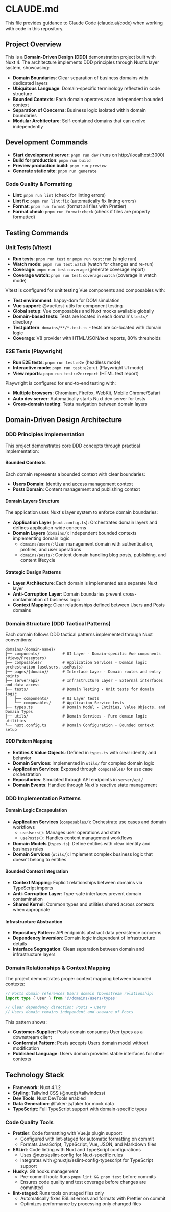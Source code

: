 # CLAUDE.md

This file provides guidance to Claude Code (claude.ai/code) when working with code in this repository.

## Project Overview

This is a **Domain-Driven Design (DDD)** demonstration project built with Nuxt 4. The architecture implements DDD principles through Nuxt's layer system, showcasing:

- **Domain Boundaries**: Clear separation of business domains with dedicated layers
- **Ubiquitous Language**: Domain-specific terminology reflected in code structure
- **Bounded Contexts**: Each domain operates as an independent bounded context
- **Separation of Concerns**: Business logic isolated within domain boundaries
- **Modular Architecture**: Self-contained domains that can evolve independently

## Development Commands

- **Start development server**: `pnpm run dev` (runs on http://localhost:3000)
- **Build for production**: `pnpm run build`
- **Preview production build**: `pnpm run preview`
- **Generate static site**: `pnpm run generate`

### Code Quality & Formatting

- **Lint**: `pnpm run lint` (check for linting errors)
- **Lint fix**: `pnpm run lint:fix` (automatically fix linting errors)
- **Format**: `pnpm run format` (format all files with Prettier)
- **Format check**: `pnpm run format:check` (check if files are properly formatted)

## Testing Commands

### Unit Tests (Vitest)

- **Run tests**: `pnpm run test` or `pnpm run test:run` (single run)
- **Watch mode**: `pnpm run test:watch` (watch for changes and re-run)
- **Coverage**: `pnpm run test:coverage` (generate coverage report)
- **Coverage watch**: `pnpm run test:coverage:watch` (coverage in watch mode)

Vitest is configured for unit testing Vue components and composables with:

- **Test environment**: happy-dom for DOM simulation
- **Vue support**: @vue/test-utils for component testing
- **Global setup**: Vue composables and Nuxt mocks available globally
- **Domain-based tests**: Tests are located in each domain's `tests/` directory
- **Test pattern**: `domains/**/*.test.ts` - tests are co-located with domain logic
- **Coverage**: V8 provider with HTML/JSON/text reports, 80% thresholds

### E2E Tests (Playwright)

- **Run E2E tests**: `pnpm run test:e2e` (headless mode)
- **Interactive mode**: `pnpm run test:e2e:ui` (Playwright UI mode)
- **View reports**: `pnpm run test:e2e:report` (HTML test report)

Playwright is configured for end-to-end testing with:

- **Multiple browsers**: Chromium, Firefox, WebKit, Mobile Chrome/Safari
- **Auto dev server**: Automatically starts Nuxt dev server for tests
- **Cross-domain testing**: Tests navigation between domain layers

## Domain-Driven Design Architecture

### DDD Principles Implementation

This project demonstrates core DDD concepts through practical implementation:

#### **Bounded Contexts**

Each domain represents a bounded context with clear boundaries:

- **Users Domain**: Identity and access management context
- **Posts Domain**: Content management and publishing context

#### **Domain Layers Structure**

The application uses Nuxt's layer system to enforce domain boundaries:

- **Application Layer** (`nuxt.config.ts`): Orchestrates domain layers and defines application-wide concerns
- **Domain Layers** (`domains/`): Independent bounded contexts implementing domain logic
  - `domains/users/`: User management domain with authentication, profiles, and user operations
  - `domains/posts/`: Content domain handling blog posts, publishing, and content lifecycle

#### **Strategic Design Patterns**

- **Layer Architecture**: Each domain is implemented as a separate Nuxt layer
- **Anti-Corruption Layer**: Domain boundaries prevent cross-contamination of business logic
- **Context Mapping**: Clear relationships defined between Users and Posts domains

### Domain Structure (DDD Tactical Patterns)

Each domain follows DDD tactical patterns implemented through Nuxt conventions:

```
domains/{domain-name}/
├── components/          # UI Layer - Domain-specific Vue components (Views/Presenters)
├── composables/         # Application Services - Domain logic orchestration (useUsers, usePosts)
├── pages/{domain}/      # Interface Layer - Domain routes and entry points
├── server/api/          # Infrastructure Layer - External interfaces and data access
├── tests/               # Domain Testing - Unit tests for domain logic
│   ├── components/      # UI Layer tests
│   └── composables/     # Application Service tests
├── types.ts             # Domain Model - Entities, Value Objects, and Domain Types
├── utils/               # Domain Services - Pure domain logic utilities
└── nuxt.config.ts       # Domain Configuration - Bounded context setup
```

#### **DDD Pattern Mapping**

- **Entities & Value Objects**: Defined in `types.ts` with clear identity and behavior
- **Domain Services**: Implemented in `utils/` for complex domain logic
- **Application Services**: Exposed through `composables/` for use case orchestration
- **Repositories**: Simulated through API endpoints in `server/api/`
- **Domain Events**: Handled through Nuxt's reactive state management

### DDD Implementation Patterns

#### **Domain Logic Encapsulation**

- **Application Services** (`composables/`): Orchestrate use cases and domain workflows
  - `useUsers()`: Manages user operations and state
  - `usePosts()`: Handles content management workflows
- **Domain Models** (`types.ts`): Define entities with clear identity and business rules
- **Domain Services** (`utils/`): Implement complex business logic that doesn't belong to entities

#### **Bounded Context Integration**

- **Context Mapping**: Explicit relationships between domains via TypeScript imports
- **Anti-Corruption Layer**: Type-safe interfaces prevent domain contamination
- **Shared Kernel**: Common types and utilities shared across contexts when appropriate

#### **Infrastructure Abstraction**

- **Repository Pattern**: API endpoints abstract data persistence concerns
- **Dependency Inversion**: Domain logic independent of infrastructure details
- **Interface Segregation**: Clean separation between domain and infrastructure layers

### Domain Relationships & Context Mapping

The project demonstrates proper context mapping between bounded contexts:

```typescript
// Posts domain references Users domain (Downstream relationship)
import type { User } from '@/domains/users/types'

// Clear dependency direction: Posts → Users
// Users domain remains independent and unaware of Posts
```

This pattern shows:

- **Customer-Supplier**: Posts domain consumes User types as a downstream client
- **Conformist Pattern**: Posts accepts Users domain model without modification
- **Published Language**: Users domain provides stable interfaces for other contexts

## Technology Stack

- **Framework**: Nuxt 4.1.2
- **Styling**: Tailwind CSS (@nuxtjs/tailwindcss)
- **Dev Tools**: Nuxt DevTools enabled
- **Data Generation**: @faker-js/faker for mock data
- **TypeScript**: Full TypeScript support with domain-specific types

### Code Quality Tools

- **Prettier**: Code formatting with Vue.js plugin support
  - Configured with lint-staged for automatic formatting on commit
  - Formats JavaScript, TypeScript, Vue, JSON, and Markdown files
- **ESLint**: Code linting with Nuxt and TypeScript configurations
  - Uses @nuxt/eslint-config for Nuxt-specific rules
  - Integrates with @nuxtjs/eslint-config-typescript for TypeScript support
- **Husky**: Git hooks management
  - Pre-commit hook: Runs `pnpm lint && pnpm test` before commits
  - Ensures code quality and test coverage before changes are committed
- **lint-staged**: Runs tools on staged files only
  - Automatically fixes ESLint errors and formats with Prettier on commit
  - Optimizes performance by processing only changed files
